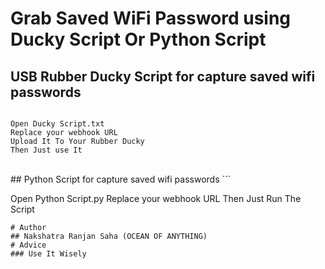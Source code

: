 # Grab Saved WiFi Password using Ducky Script Or Python Script
## USB Rubber Ducky Script for capture saved wifi passwords
```

Open Ducky Script.txt
Replace your webhook URL
Upload It To Your Rubber Ducky
Then Just use It

```
<br>
## Python Script for capture saved wifi passwords
```

Open Python Script.py
Replace your webhook URL
Then Just Run The Script

```
# Author
## Nakshatra Ranjan Saha (OCEAN OF ANYTHING)
# Advice
### Use It Wisely
